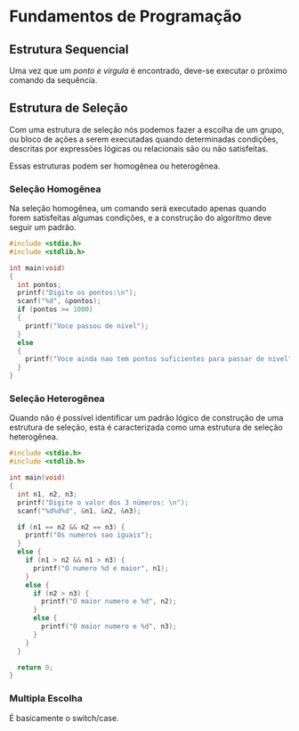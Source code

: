 # Fundamentos de Programação

## Estrutura Sequencial
Uma vez que um *ponto e vírgula* é encontrado, deve-se executar o próximo comando da sequência.

## Estrutura de Seleção
Com uma estrutura de seleção nós podemos fazer a escolha de um grupo, ou bloco de ações a serem executadas quando determinadas condições, descritas por expressões lógicas ou relacionais são ou não satisfeitas.

Essas estruturas podem ser homogênea ou heterogênea.

### Seleção Homogênea
Na seleção homogênea, um comando será executado apenas quando forem satisfeitas algumas condições, e a construção do algoritmo deve seguir um padrão.
```c
#include <stdio.h>
#include <stdlib.h>

int main(void)
{
  int pontos;
  printf("Digite os pontos:\n"); 
  scanf("%d", &pontos);          
  if (pontos >= 1000)
  {
    printf("Voce passou de nivel");
  }
  else
  {
    printf("Voce ainda nao tem pontos suficientes para passar de nivel");
  }
}
```

### Seleção Heterogênea
Quando não é possível identificar um padrão lógico de construção de uma estrutura de seleção, esta é caracterizada como uma estrutura de seleção heterogênea.
```c++
#include <stdio.h>
#include <stdlib.h>

int main(void)
{
  int n1, n2, n3;
  printf("Digite o valor dos 3 números: \n");
  scanf("%d%d%d", &n1, &n2, &n3);

  if (n1 == n2 && n2 == n3) {
    printf("Os numeros sao iguais");
  }
  else {
    if (n1 > n2 && n1 > n3) {
      printf("O numero %d e maior", n1);
    }
    else {
      if (n2 > n3) {
        printf("O maior numero e %d", n2);
      }
      else {
        printf("O maior numero e %d", n3);
      }
    }
  }

  return 0;
}
```

### Multipla Escolha
É basicamente o switch/case.


